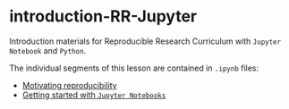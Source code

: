# introduction-RR-Jupyter
Introduction materials for Reproducible Research Curriculum with `Jupyter Notebook` and `Python`.

The individual segments of this lesson are contained in `.ipynb` files:
- [Motivating reproducibility](https://github.com/Reproducible-Science-Curriculum/introduction-RR-Jupyter/blob/master/Into-to-reproducible-research.ipynb)
- [Getting started with `Jupyter Notebooks`](https://github.com/Reproducible-Science-Curriculum/introduction-RR-Jupyter/blob/master/getting_started_with_jupyter_notebooks.ipynb)
